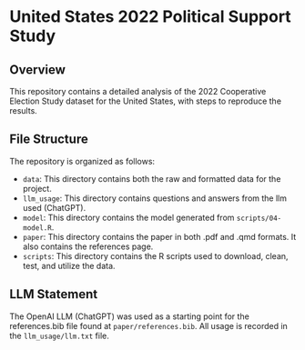 # United States 2022 Political Support Study 

## Overview
This repository contains a detailed analysis of the 2022 Cooperative Election Study dataset for the United States, with steps to reproduce the results.

## File Structure
The repository is organized as follows:

* `data`: This directory contains both the raw and formatted data for the project.
* `llm_usage`: This directory contains questions and answers from the llm used (ChatGPT).
* `model`: This directory contains the model generated from `scripts/04-model.R`.
* `paper`: This directory contains the paper in both .pdf and .qmd formats. It also contains the references page.
* `scripts`: This directory contains the R scripts used to download, clean, test, and utilize the data.

## LLM Statement
The OpenAI LLM (ChatGPT) was used as a starting point for the references.bib file found at `paper/references.bib`. All usage is recorded in the `llm_usage/llm.txt` file.